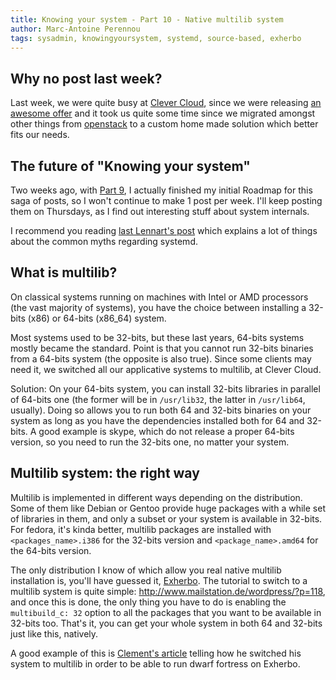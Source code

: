 ```yaml
---
title: Knowing your system - Part 10 - Native multilib system
author: Marc-Antoine Perennou
tags: sysadmin, knowingyoursystem, systemd, source-based, exherbo
---
```


## Why no post last week?

Last week, we were quite busy at [Clever Cloud](http://www.clever-cloud.com/), since we were releasing
[an awesome offer](http://blog.clever-cloud.com/Press/2013/01/30/open-cloud-month.html) and it took us quite some time
since we migrated amongst other things from [openstack](ttp://www.openstack.org/) to a custom home made solution which
better fits our needs.

## The future of "Knowing your system"

Two weeks ago, with [Part 9](http://www.imagination-land.org/posts/2013-01-17-knowing-your-system---part-9---contributing-to-exherbo:-updated-and-smoother-method.html),
I actually finished my initial Roadmap for this saga of posts, so I won't continue to make 1 post per week. I'll keep
posting them on Thursdays, as I find out interesting stuff about system internals.

I recommend you reading [last Lennart's post](http://0pointer.de/blog/projects/the-biggest-myths) which explains a lot
of things about the common myths regarding systemd.

## What is multilib?

On classical systems running on machines with Intel or AMD processors (the vast majority of systems), you have the
choice between installing a 32-bits (x86) or 64-bits (x86\_64) system.

Most systems used to be 32-bits, but these last years, 64-bits systems mostly became the standard. Point is that you
cannot run 32-bits binaries from a 64-bits system (the opposite is also true). Since some clients may need it, we
switched all our applicative systems to multilib, at Clever Cloud.

Solution: On your 64-bits system, you can install 32-bits libraries in parallel of 64-bits one (the former will be in
`/usr/lib32`, the latter in `/usr/lib64`, usually). Doing so allows you to run both 64 and 32-bits binaries on your system
as long as you have the dependencies installed both for 64 and 32-bits. A good example is skype, which do not release a
proper 64-bits version, so you need to run the 32-bits one, no matter your system.

## Multilib system: the right way

Multilib is implemented in different ways depending on the distribution. Some of them like Debian or Gentoo provide huge
packages with a while set of libraries in them, and only a subset or your system is available in 32-bits. For fedora,
it's kinda better, multilib packages are installed with `<packages_name>.i386` for the 32-bits version and
`<package_name>.amd64` for the 64-bits version.

The only distribution I know of which allow you real native multilib installation is, you'll have guessed it,
[Exherbo](http://www.exherbo.org/). The tutorial to switch to a multilib system is quite simple:
<http://www.mailstation.de/wordpress/?p=118>, and once this is done, the only thing you have to do is enabling the
`multibuild_c: 32` option to all the packages that you want to be available in 32-bits too. That's it, you can get your
whole system in both 64 and 32-bits just like this, natively.

A good example of this is [Clement's article](http://blog.clement.delafargue.name/posts/2013-01-08-dwarf-fortress-and-multilib-on-exherbo.html)
telling how he switched his system to multilib in order to be able to run dwarf fortress on Exherbo.
